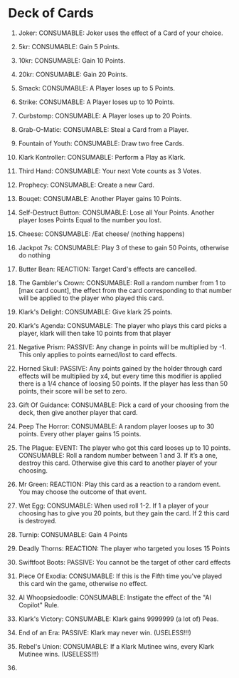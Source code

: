 # Deck of Cards 

1. Joker: CONSUMABLE: Joker uses the effect of a Card of your choice. 

2. 5kr: CONSUMABLE: Gain 5 Points. 

3. 10kr: CONSUMABLE: Gain 10 Points. 

4. 20kr: CONSUMABLE: Gain 20 Points. 

5. Smack: CONSUMABLE: A Player loses up to 5 Points. 

6. Strike: CONSUMABLE: A Player loses up to 10 Points. 

7. Curbstomp: CONSUMABLE: A Player loses up to 20 Points. 

8. Grab-O-Matic: CONSUMABLE: Steal a Card from a Player. 

9. Fountain of Youth: CONSUMABLE: Draw two free Cards. 

10. Klark Kontroller: CONSUMABLE: Perform a Play as Klark.

11. Third Hand: CONSUMABLE: Your next Vote counts as 3 Votes. 

12. Prophecy: CONSUMABLE: Create a new Card. 

14. Bouqet: CONSUMABLE: Another Player gains 10 Points.

15. Self-Destruct Button: CONSUMABLE: Lose all Your Points. Another player loses Points Equal to the number you lost.

16. Cheese: CONSUMABLE: /Eat cheese/ (nothing happens)

17. Jackpot 7s: CONSUMABLE: Play 3 of these to gain 50 Points, otherwise do nothing

18. Butter Bean: REACTION: Target Card's effects are cancelled. 

19. The Gambler's Crown: CONSUMABLE: Roll a random number from 1 to [max card count], the effect from the card corresponding to that number will be applied to the player who played this card.

20. Klark's Delight: CONSUMABLE: Give klark 25 points.

21. Klark's Agenda: CONSUMABLE: The player who plays this card picks a player, klark will then take 10 points from that player

22. Negative Prism: PASSIVE: Any change in points will be multiplied by -1. This only applies to points earned/lost to card effects.

23. Horned Skull: PASSIVE: Any points gained by the holder through card effects will be multiplied by x4, but every time this modifier is applied there is a 1/4 chance of loosing 50 points. If the player has less than 50 points, their score will be set to zero.

24. Gift Of Guidance: CONSUMABLE: Pick a card of your choosing from the deck, then give another player that card.

25. Peep The Horror: CONSUMABLE: A random player looses up to 30 points. Every other player gains 15 points.

26. The Plague: 
EVENT: The player who got this card looses up to 10 points. 
CONSUMABLE: Roll a random number between 1 and 3. If it’s a one, destroy this card. Otherwise give this card to another player of your choosing.

27. Mr Green: REACTION: Play this card as a reaction to a random event. You may choose the outcome of that event.

28. Wet Egg: CONSUMABLE: When used roll 1-2. If 1 a player of your choosing has to give you 20 points, but they gain the card. If 2 this card is destroyed. 

29. Turnip: CONSUMABLE: Gain 4 Points

30. Deadly Thorns: REACTION: The player who targeted you loses 15 Points

31. Swiftfoot Boots: PASSIVE: You cannot be the target of other card effects

32. Piece Of Exodia: CONSUMABLE: If this is the Fifth time you've played this card win the game, otherwise no effect.

33. AI Whoopsiedoodle: CONSUMABLE: Instigate the effect of the "AI Copilot" Rule. 

34. Klark's Victory: CONSUMABLE: Klark gains 9999999 (a lot of) Peas.

35. End of an Era: PASSIVE: Klark may never win. (USELESS!!!)

36. Rebel's Union: CONSUMABLE: If a Klark Mutinee wins, every Klark Mutinee wins. (USELESS!!!)

37. 
